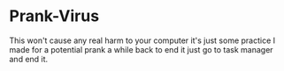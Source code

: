 # Prank-Virus
This won't cause any real harm to your computer it's just some practice I made for a potential prank a while back to end it just go to task manager and end it.

